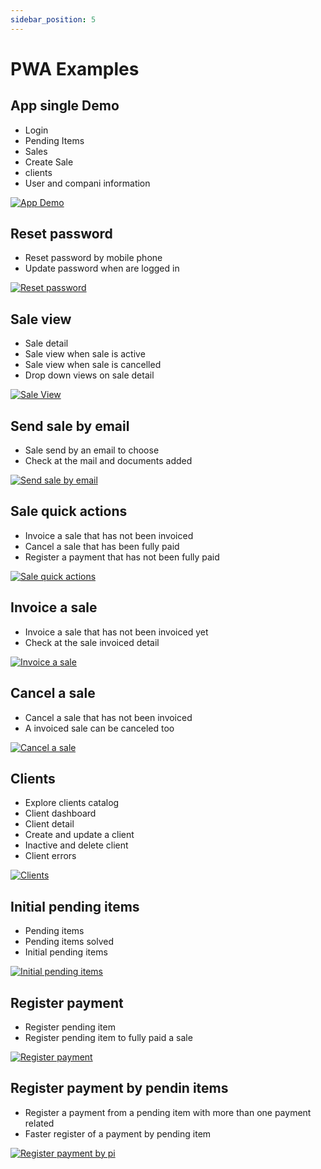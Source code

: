 ```yaml
---
sidebar_position: 5
---
```


# PWA Examples
## App single Demo
- Login
- Pending Items
- Sales
- Create Sale
- clients
- User and compani information

[![App Demo](../../static/img/video-icon.png)](https://drive.google.com/file/d/1mqRLiee4MXj-LBilmnU5aAkF7c2QdIPn/view?usp=sharing)

## Reset password
- Reset password by mobile phone
- Update password when are logged in

[![Reset password](../../static/img/video-icon.png)](https://drive.google.com/file/d/1LJG4mXZVmn9O_JOJJAs_7TjQjZHt5fhQ/view?usp=sharing)

## Sale view
- Sale detail
- Sale view when sale is active
- Sale view when sale is cancelled
- Drop down views on sale detail

[![Sale View](../../static/img/video-icon.png)](https://drive.google.com/file/d/1ylZuksQvjvyJ38cawhxBr5rZFsxOwE3d/view?usp=sharing)

## Send sale by email
- Sale send by an email to choose
- Check at the mail and documents added

[![Send sale by email](../../static/img/video-icon.png)](https://drive.google.com/file/d/1G8B1vZdb5HTjzLlyF9jgWhkhaVlptI71/view?usp=sharing)

## Sale quick actions
- Invoice a sale that has not been invoiced
- Cancel a sale that has been fully paid
- Register a payment that has not been fully paid

[![Sale quick actions](../../static/img/video-icon.png)](https://drive.google.com/file/d/1m2IlbovRGi_LG9ataD2OE4CzDlrzEnYJ/view?usp=sharing)

## Invoice a sale
- Invoice a sale that has not been invoiced yet
- Check at the sale invoiced detail

[![Invoice a sale](../../static/img/video-icon.png)](https://drive.google.com/file/d/1KnDCwEmQKLA8bQtA8BvYDXM1_rsdpAQx/view?usp=sharing)

## Cancel a sale
- Cancel a sale that has not been invoiced
- A invoiced sale can be canceled too

[![Cancel a sale](../../static/img/video-icon.png)](https://drive.google.com/file/d/1iD0oWeTfk4a6s7YGA_HJnwvccj_-JVN1/view?usp=sharing)

## Clients
- Explore clients catalog
- Client dashboard
- Client detail
- Create and update a client
- Inactive and delete client
- Client errors

[![Clients](../../static/img/video-icon.png)](https://drive.google.com/file/d/1bGciINldfdNjNOeVl59ZzwUTWq7G9Rry/view?usp=sharing)

## Initial pending items
- Pending items
- Pending items solved
- Initial pending items

[![Initial pending items](../../static/img/video-icon.png)](https://drive.google.com/file/d/1IkmvtOkhfmSw5PLkcvdiEELV6dBlhU5-/view?usp=sharing)

## Register payment
- Register pending item
- Register pending item to fully paid a sale

[![Register payment](../../static/img/video-icon.png)](https://drive.google.com/file/d/1LPu0evWgSv3YwtnENqBYn08WcMMaa2M7/view?usp=sharing)

## Register payment by pendin items
- Register a payment from a pending item with more than one payment related
- Faster register of a payment by pending item

[![Register payment by pi](../../static/img/video-icon.png)](https://drive.google.com/file/d/1B3kMwQbNT7U7WhwmutClzwdmRqxqXsbS/view?usp=sharing)
